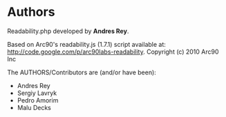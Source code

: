# Authors

Readability.php developed by **Andres Rey**. 

Based on Arc90's readability.js (1.7.1) script available at: http://code.google.com/p/arc90labs-readability.
Copyright (c) 2010 Arc90 Inc

The AUTHORS/Contributors are (and/or have been):

* Andres Rey
* Sergiy Lavryk
* Pedro Amorim 
* Malu Decks
